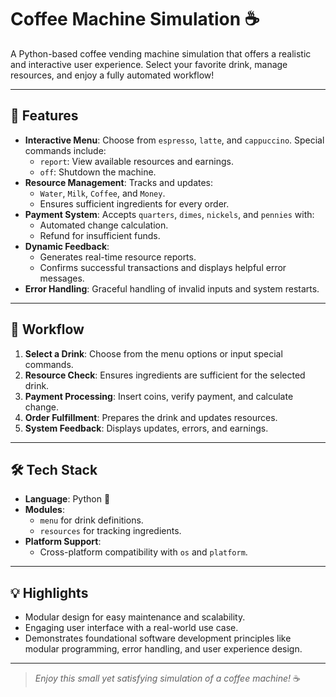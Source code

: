 # Coffee Machine Simulation ☕️

A Python-based coffee vending machine simulation that offers a realistic and interactive user experience. Select your favorite drink, manage resources, and enjoy a fully automated workflow!

---

## 🌟 Features
- **Interactive Menu**: Choose from `espresso`, `latte`, and `cappuccino`. Special commands include:
  - `report`: View available resources and earnings.
  - `off`: Shutdown the machine.
- **Resource Management**: Tracks and updates:
  - `Water`, `Milk`, `Coffee`, and `Money`.
  - Ensures sufficient ingredients for every order.
- **Payment System**: Accepts `quarters`, `dimes`, `nickels`, and `pennies` with:
  - Automated change calculation.
  - Refund for insufficient funds.
- **Dynamic Feedback**: 
  - Generates real-time resource reports.
  - Confirms successful transactions and displays helpful error messages.
- **Error Handling**: Graceful handling of invalid inputs and system restarts.

---

## 🔄 Workflow
1. **Select a Drink**: Choose from the menu options or input special commands.
2. **Resource Check**: Ensures ingredients are sufficient for the selected drink.
3. **Payment Processing**: Insert coins, verify payment, and calculate change.
4. **Order Fulfillment**: Prepares the drink and updates resources.
5. **System Feedback**: Displays updates, errors, and earnings.

---

## 🛠️ Tech Stack
- **Language**: Python 🐍
- **Modules**:
  - `menu` for drink definitions.
  - `resources` for tracking ingredients.
- **Platform Support**:
  - Cross-platform compatibility with `os` and `platform`.

---

## 💡 Highlights
- Modular design for easy maintenance and scalability.
- Engaging user interface with a real-world use case.
- Demonstrates foundational software development principles like modular programming, error handling, and user experience design.

---
> _Enjoy this small yet satisfying simulation of a coffee machine!_ ☕
